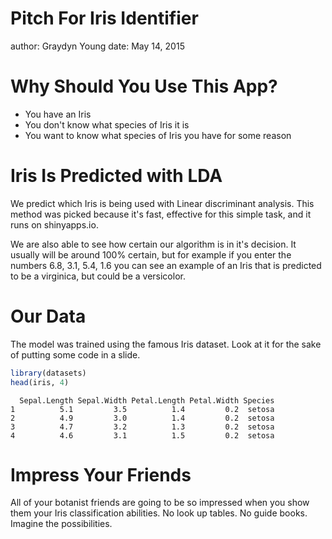 Pitch For Iris Identifier
========================================================
author: Graydyn Young
date: May 14, 2015

Why Should You Use This App?
========================================================

- You have an Iris
- You don't know what species of Iris it is
- You want to know what species of Iris you have for some reason

Iris Is Predicted with LDA
========================================================

We predict which Iris is being used with Linear discriminant analysis.  This method was picked because it's fast, effective for this simple task, and it runs on shinyapps.io.

We are also able to see how certain our algorithm is in it's decision.  It usually will be around 100% certain, but for example if you enter the numbers 6.8, 3.1, 5.4, 1.6 you can see an example of an Iris that is predicted to be a virginica, but could be a versicolor.

Our Data
========================================================

The model was trained using the famous Iris dataset.  Look at it for the sake of putting some code in a slide.


```r
library(datasets)
head(iris, 4)
```

```
  Sepal.Length Sepal.Width Petal.Length Petal.Width Species
1          5.1         3.5          1.4         0.2  setosa
2          4.9         3.0          1.4         0.2  setosa
3          4.7         3.2          1.3         0.2  setosa
4          4.6         3.1          1.5         0.2  setosa
```


Impress Your Friends
========================

All of your botanist friends are going to be so impressed when you show them your Iris classification abilities.  No look up tables.  No guide books.  Imagine the possibilities.
